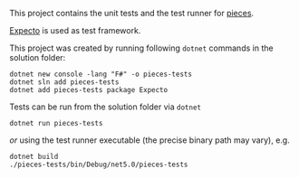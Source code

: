 This project contains the unit tests and the test runner for [pieces](../pieces).

[Expecto](https://github.com/haf/expecto) is used as test framework.

This project was created by running following `dotnet` commands in the solution folder:
```
dotnet new console -lang "F#" -o pieces-tests
dotnet sln add pieces-tests
dotnet add pieces-tests package Expecto
```

Tests can be run from the solution folder via `dotnet`
```
dotnet run pieces-tests
```
*or* using the test runner executable (the precise binary path may vary), e.g.
```
dotnet build
./pieces-tests/bin/Debug/net5.0/pieces-tests
```
